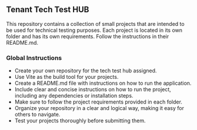 ## Tenant Tech Test HUB

This repository contains a collection of small projects that are intended to be used for technical testing purposes.
Each project is located in its own folder and has its own requirements. Follow the instructions in their README.md.

### Global Instructions

- Create your own repository for the tech test hub assigned.
- Use Vite as the build tool for your projects.
- Create a README.md file with instructions on how to run the application.
- Include clear and concise instructions on how to run the project, including any dependencies or installation steps.
- Make sure to follow the project requirements provided in each folder.
- Organize your repository in a clear and logical way, making it easy for others to navigate.
- Test your projects thoroughly before submitting them.
